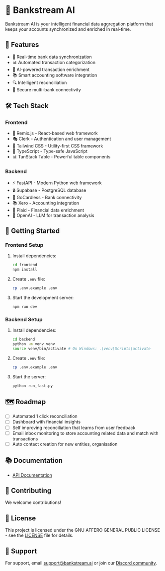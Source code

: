 # 🏦 Bankstream AI

Bankstream AI is your intelligent financial data aggregation platform that keeps your accounts synchronized and enriched in real-time.

## 🌟 Features

- 🔄 Real-time bank data synchronization
- 📊 Automated transaction categorization
- 🤖 AI-powered transaction enrichment
- 📚 Smart accounting software integration
- 🔍 Intelligent reconciliation
- 🔐 Secure multi-bank connectivity

## 🛠️ Tech Stack

### Frontend
- 🎨 Remix.js - React-based web framework
- 🎭 Clerk - Authentication and user management
- 💅 Tailwind CSS - Utility-first CSS framework
- 🔷 TypeScript - Type-safe JavaScript
- 📊 TanStack Table - Powerful table components

### Backend
- ⚡ FastAPI - Modern Python web framework
- 🔒 Supabase - PostgreSQL database
- 🏦 GoCardless - Bank connectivity
- 📚 Xero - Accounting integration
- 🔗 Plaid - Financial data enrichment
- 🤖 OpenAI - LLM for transaction analysis

## 🚀 Getting Started

### Frontend Setup
1. Install dependencies:
   ```bash
   cd frontend
   npm install
   ```

2. Create `.env` file:
   ```bash
   cp .env.example .env
   ```

3. Start the development server:
    ```bash
    npm run dev
    ```

### Backend Setup
1. Install dependencies:
    ```bash
    cd backend
    python -m venv venv
    source venv/bin/activate # On Windows: .\venv\Scripts\activate
    ```

2. Create `.env` file:
    ```bash
    cp .env.example .env
    ```

3. Start the server:
    ```bash
    python run_fast.py
    ```


## 🗺️ Roadmap

- [ ] Automated 1 click reconciliation
- [ ] Dashboard with financial insights
- [ ] Self improving reconciliation that learns from user feedback
- [ ] Email inbox monitoring to store accounting related data and match with transactions
- [ ] Auto contact creation for new entities, organisation 

## 📚 Documentation

- [API Documentation](http://localhost:8000/docs)

## 🤝 Contributing

We welcome contributions!

## 📄 License

This project is licensed under the GNU AFFERO GENERAL PUBLIC LICENSE - see the [LICENSE](LICENSE) file for details.

## 💬 Support

For support, email support@bankstream.ai or join our [Discord community](https://discord.gg/bankstream).